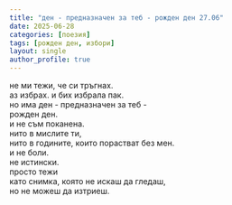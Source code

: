 ```yaml
---
title: "ден - предназначен за теб - рожден ден 27.06"
date: 2025-06-28
categories: [поезия]
tags: [рожден ден, избори]
layout: single
author_profile: true
---
```


не ми тежи, че си тръгнах. <br/>
аз избрах. и бих избрала пак. <br/>
но има ден - предназначен за теб - <br/>
рожден ден. <br/>
и не съм поканена. <br/>
нито в мислите ти, <br/>
нито в годините, които порастват без мен. <br/>
и не боли. <br/>
не истински. <br/>
просто тежи <br/>
като снимка, която не искаш да гледаш, <br/>
но не можеш да изтриеш. <br/>
